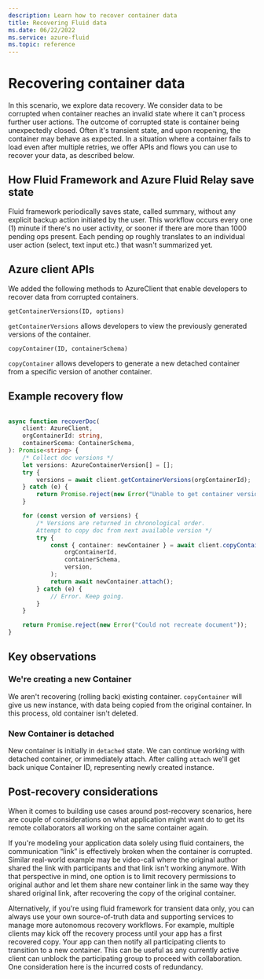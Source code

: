 ```yaml
---
description: Learn how to recover container data
title: Recovering Fluid data
ms.date: 06/22/2022
ms.service: azure-fluid
ms.topic: reference
---
```


# Recovering container data

In this scenario, we explore data recovery. We consider data to be corrupted when container reaches an invalid state where it can't process further user actions. The outcome of corrupted state is container being unexpectedly closed. Often it's transient state, and upon reopening, the container may behave as expected. In a situation where a container fails to load even after multiple retries, we offer APIs and flows you can use to recover your data, as described below.

## How Fluid Framework and Azure Fluid Relay save state

Fluid framework periodically saves state, called summary, without any explicit backup action initiated by the user. This workflow occurs every one (1) minute if there's no user activity, or sooner if there are more than 1000 pending ops present. Each pending op roughly translates to an individual user action (select, text input etc.) that wasn't summarized yet.

## Azure client APIs

We added the following methods to AzureClient that enable developers to recover data from corrupted containers. 

`getContainerVersions(ID, options)`

`getContainerVersions` allows developers to view the previously generated versions of the container.

`copyContainer(ID, containerSchema)`

`copyContainer` allows developers to generate a new detached container from a specific version of another container.

## Example recovery flow

```typescript

async function recoverDoc(
    client: AzureClient,
    orgContainerId: string,
    containerScema: ContainerSchema,
): Promise<string> {
    /* Collect doc versions */
    let versions: AzureContainerVersion[] = [];
    try {
        versions = await client.getContainerVersions(orgContainerId);
    } catch (e) {
        return Promise.reject(new Error("Unable to get container versions."));
    }

    for (const version of versions) {
        /* Versions are returned in chronological order.
        Attempt to copy doc from next available version */
        try {
            const { container: newContainer } = await client.copyContainer(
                orgContainerId,
                containerSchema,
                version,
            );
            return await newContainer.attach();
        } catch (e) {
            // Error. Keep going.
        }
    }

    return Promise.reject(new Error("Could not recreate document"));
}

```

## Key observations

### We're creating a new Container

We aren't recovering (rolling back) existing container. `copyContainer` will give us new instance, with data being copied from the original container. In this process, old container isn't deleted.

### New Container is detached

 New container is initially in `detached` state. We can continue working with detached container, or immediately attach. After calling `attach` we'll get back unique Container ID, representing newly created instance.

 ## Post-recovery considerations

When it comes to building use cases around post-recovery scenarios, here are couple of considerations on what application might want do to get its remote collaborators all working on the same container again.

If you're modeling your application data solely using fluid containers, the communication “link” is effectively broken when the container is corrupted. Similar real-world example may be video-call where the original author shared the link with participants and that link isn't working anymore. With that perspective in mind, one option is to limit recovery permissions to original author and let them share new container link in the same way they shared original link, after recovering the copy of the original container.

Alternatively, if you're using fluid framework for transient data only, you can always use your own source-of-truth data and supporting services to manage more autonomous recovery workflows. For example, multiple clients may kick off the recovery process until your app has a first recovered copy. Your app can then notify all participating clients to transition to a new container. This can be useful as any currently active client can unblock the participating group to proceed with collaboration. One consideration here is the incurred costs of redundancy.
